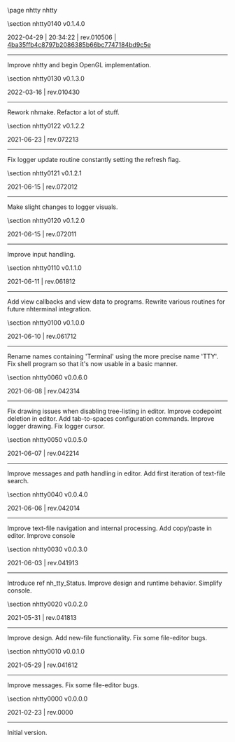 \page nhtty nhtty

<div style="max-width:700px;">

\section nhtty0140 v0.1.4.0

2022-04-29 | 20:34:22 | rev.010506 | [4ba35ffb4c8797b2086385b66bc7747184bd9c5e](../../patches/html/md_pages_4ba35ffb4c8797b2086385b66bc7747184bd9c5e.html)

 ---

 Improve nhtty and begin OpenGL implementation.





\section nhtty0130 v0.1.3.0

2022-03-16 | rev.010430

 ---

 Rework nhmake. Refactor a lot of stuff.



\section nhtty0122 v0.1.2.2

2021-06-23 | rev.072213

 ---

 Fix logger update routine constantly setting the refresh flag.



\section nhtty0121 v0.1.2.1

2021-06-15 | rev.072012

 ---

 Make slight changes to logger visuals.



\section nhtty0120 v0.1.2.0

2021-06-15 | rev.072011

 ---

 Improve input handling.



\section nhtty0110 v0.1.1.0

2021-06-11 | rev.061812

 ---

 Add view callbacks and view data to programs. Rewrite various routines for future nhterminal integration.



\section nhtty0100 v0.1.0.0

2021-06-10 | rev.061712

 ---

 Rename names containing 'Terminal' using the more precise name 'TTY'. Fix shell program so that it's now usable in a basic manner.



\section nhtty0060 v0.0.6.0

2021-06-08 | rev.042314

 ---

 Fix drawing issues when disabling tree-listing in editor. Improve codepoint deletion in editor. Add tab-to-spaces configuration commands. Improve logger drawing. Fix logger cursor.



\section nhtty0050 v0.0.5.0

2021-06-07 | rev.042214

 ---

 Improve messages and path handling in editor. Add first iteration of text-file search.



\section nhtty0040 v0.0.4.0

2021-06-06 | rev.042014

 ---

 Improve text-file navigation and internal processing. Add copy/paste in editor. Improve console



\section nhtty0030 v0.0.3.0

2021-06-03 | rev.041913

 ---

 Introduce ref nh_tty_Status. Improve design and runtime behavior. Simplify console.



\section nhtty0020 v0.0.2.0

2021-05-31 | rev.041813

 ---

 Improve design. Add new-file functionality. Fix some file-editor bugs.



\section nhtty0010 v0.0.1.0

2021-05-29 | rev.041612

 ---

 Improve messages. Fix some file-editor bugs.



\section nhtty0000 v0.0.0.0

2021-02-23 | rev.0000

 ---

 Initial version.



</div>